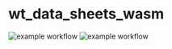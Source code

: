 # wt_data_sheets_wasm

![example workflow](https://img.shields.io/github/workflow/status/FlareFlo/wt_data_sheets_wasm/Rust/master?label=Master)
![example workflow](https://img.shields.io/github/workflow/status/FlareFlo/wt_data_sheets_wasm/Rust/nightly?label=Nightly)
